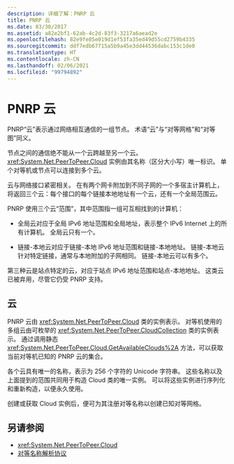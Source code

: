 ```yaml
---
description: 详细了解：PNRP 云
title: PNRP 云
ms.date: 03/30/2017
ms.assetid: a82e2bf1-62ab-4c2d-83f3-3217a6aead2e
ms.openlocfilehash: 82e9fe85e019d1ef53fa35ed49d55cd2759b4335
ms.sourcegitcommit: ddf7edb67715a5b9a45e3dd44536dabc153c1de0
ms.translationtype: HT
ms.contentlocale: zh-CN
ms.lasthandoff: 02/06/2021
ms.locfileid: "99794892"
---
```

# <a name="pnrp-clouds"></a>PNRP 云

PNRP“云”表示通过网络相互通信的一组节点。 术语“云”与“对等网格”和“对等图”同义。  
  
 节点之间的通信绝不能从一个云跨越至另一个云。 <xref:System.Net.PeerToPeer.Cloud> 实例由其名称（区分大小写）唯一标识。 单个对等机或节点可以连接到多个云。  
  
 云与网络接口紧密相关。  在有两个网卡附加到不同子网的一个多宿主计算机上，将返回三个云：每个接口的每个链接本地地址有一个云，还有一个全局范围云。  
  
 PNRP 使用三个云“范围”，其中范围指一组可互相找到的计算机：  
  
- 全局云对应于全局 IPv6 地址范围和全局地址，表示整个 IPv6 Internet 上的所有计算机。 全局云只有一个。  
  
- 链接-本地云对应于链接-本地 IPv6 地址范围和链接-本地地址。 链接-本地云针对特定链接，通常与本地附加的子网相同。 链接-本地云可以有多个。  
  
 第三种云是站点特定的云，对应于站点 IPv6 地址范围和站点-本地地址。 这类云已被弃用，尽管它仍受 PNRP 支持。  
  
## <a name="clouds"></a>云  

 PNRP 云由 <xref:System.Net.PeerToPeer.Cloud> 类的实例表示。 对等机使用的多组云由可枚举的 <xref:System.Net.PeerToPeer.CloudCollection> 类的实例表示。 通过调用静态 <xref:System.Net.PeerToPeer.Cloud.GetAvailableClouds%2A> 方法，可以获取当前对等机已知的 PNRP 云的集合。  
  
 各个云具有唯一的名称，表示为 256 个字符的 Unicode 字符串。 这些名称以及上面提到的范围共同用于构造 Cloud 类的唯一实例。 可以将这些实例进行序列化和重新构造，以便永久使用。  
  
 创建或获取 Cloud 实例后，便可为其注册对等名称以创建已知对等网格。  
  
## <a name="see-also"></a>另请参阅

- <xref:System.Net.PeerToPeer.Cloud>
- [对等名称解析协议](peer-name-resolution-protocol.md)
